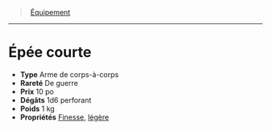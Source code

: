 ﻿---
!Equipment
Type: Arme de corps-à-corps
Price: 10 po
Weight: 1 kg
Rarity: De guerre
Damages: 1d6 perforant
Properties: '[Finesse](hd_weapons_finesse.md), [légère](hd_weapons_legere.md)'
Id: equipment_hd.md#Épée-courte
ParentLink: equipment_hd.md#Équipement
Name: Épée courte
ParentName: Équipement
NameLevel: 1
Attributes: {}
---
> [Équipement](hd_equipment.md)

---

# Épée courte

- **Type** Arme de corps-à-corps
- **Rareté** De guerre
- **Prix** 10 po
- **Dégâts** 1d6 perforant
- **Poids** 1 kg
- **Propriétés** [Finesse](hd_weapons_finesse.md), [légère](hd_weapons_legere.md)

